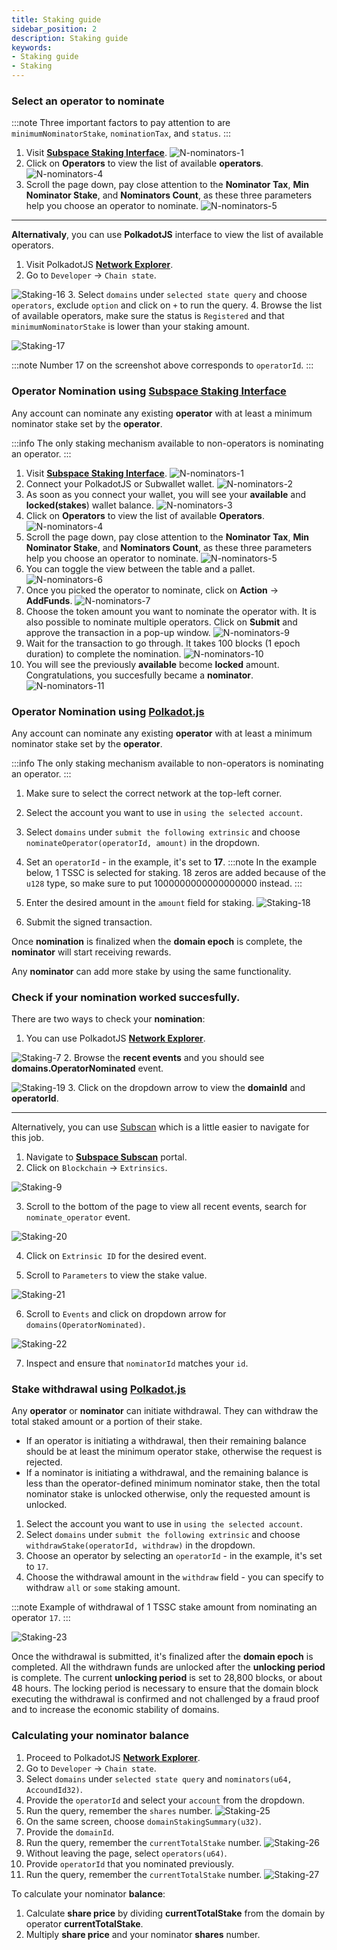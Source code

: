 ```yaml
---
title: Staking guide
sidebar_position: 2
description: Staking guide
keywords:
- Staking guide
- Staking
---
```


### Select an operator to nominate 

:::note
Three important factors to pay attention to are `minimumNominatorStake`, `nominationTax`, and `status`.
:::


1. Visit [**Subspace Staking Interface**](https://staking.subspace.tools). 
  ![N-nominators-1](/img/doc-imgs/operators-staking/N-Nominators-1.png)
2. Click on **Operators** to view the list of available **operators**.
  ![N-nominators-4](/img/doc-imgs/operators-staking/N-Nominators-4.png)
3. Scroll the page down, pay close attention to the **Nominator Tax**, **Min Nominator Stake**, and **Nominators Count**, as these three parameters help you choose an operator to nominate. 
  ![N-nominators-5](/img/doc-imgs/operators-staking/N-Nominators-5.png)

---
**Alternativaly**, you can use **PolkadotJS** interface to view the list of available operators.

1. Visit PolkadotJS **[Network Explorer](https://polkadot.js.org/apps/#/explorer)**.
2. Go to `Developer` -> `Chain state`.

 ![Staking-16](/img/doc-imgs/operators-staking/Staking-16.png)
3. Select `domains` under `selected state query` and choose `operators`, exclude `option` and click on `+` to run the query.
4. Browse the list of available operators, make sure the status is `Registered` and that `minimumNominatorStake` is lower than your staking amount. 

 ![Staking-17](/img/doc-imgs/operators-staking/Staking-17.png)

:::note
Number 17 on the screenshot above corresponds to `operatorId`.
:::

### Operator Nomination using [Subspace Staking Interface](https://staking.subspace.tools/)

Any account can nominate any existing **operator** with at least a minimum nominator stake set by the **operator**. 

:::info
The only staking mechanism available to non-operators is nominating an operator.
:::

1. Visit [**Subspace Staking Interface**](https://staking.subspace.tools). 
  ![N-nominators-1](/img/doc-imgs/operators-staking/N-Nominators-1.png)
2. Connect your PolkadotJS or Subwallet wallet. 
![N-nominators-2](/img/doc-imgs/operators-staking/N-Nominators-2.png)
3. As soon as you connect your wallet, you will see your **available** and **locked(stakes**) wallet balance. 
![N-nominators-3](/img/doc-imgs/operators-staking/N-Nominators-3.png)
4. Click on **Operators** to view the list of available **Operators**.
  ![N-nominators-4](/img/doc-imgs/operators-staking/N-Nominators-4.png)
5. Scroll the page down, pay close attention to the **Nominator Tax**, **Min Nominator Stake**, and **Nominators Count**, as these three parameters help you choose an operator to nominate. 
  ![N-nominators-5](/img/doc-imgs/operators-staking/N-Nominators-5.png)
6. You can toggle the view between the table and a pallet. 
  ![N-nominators-6](/img/doc-imgs/operators-staking/N-Nominators-6.png)
7. Once you picked the operator to nominate, click on **Action** -> **AddFunds**.
  ![N-nominators-7](/img/doc-imgs/operators-staking/N-Nominators-7.png)
8. Choose the token amount you want to nominate the operator with.  It is also possible to nominate multiple operators. Click on **Submit** and approve the transaction in a pop-up window. 
  ![N-nominators-9](/img/doc-imgs/operators-staking/N-Nominators-9.png)
9. Wait for the transaction to go through. It takes 100 blocks (1 epoch duration) to complete the nomination.
![N-nominators-10](/img/doc-imgs/operators-staking/N-Nominators-10.png)
10. You will see the previously **available** become **locked** amount. Congratulations, you succesfully became a **nominator**.
![N-nominators-11](/img/doc-imgs/operators-staking/N-Nominators-11.png)

### Operator Nomination using [Polkadot.js](https://polkadot.js.org/)

Any account can nominate any existing **operator** with at least a minimum nominator stake set by the **operator**. 

:::info
The only staking mechanism available to non-operators is nominating an operator.
:::

1. Make sure to select the correct network at the top-left corner. 
2. Select the account you want to use in `using the selected account`.
3. Select `domains` under `submit the following extrinsic` and choose `nominateOperator(operatorId, amount)` in the dropdown.
4. Set an `operatorId` - in the example, it's set to **17**. 
:::note
In the example below, 1 TSSC is selected for staking. 18 zeros are added because of the `u128` type, so make sure to put 1000000000000000000 instead. 
:::

5. Enter the desired amount in the `amount` field for staking.
![Staking-18](/img/doc-imgs/operators-staking/Staking-18.png)
6. Submit the signed transaction. 

Once **nomination** is finalized when the **domain epoch** is complete, the **nominator** will start receiving rewards.

Any **nominator** can add more stake by using the same functionality.


### Check if your **nomination** worked succesfully. 

There are two ways to check your **nomination**: 

1. You can use PolkadotJS **[Network Explorer](https://polkadot.js.org/apps/#/explorer)**.

 ![Staking-7](/img/doc-imgs/operators-staking/Staking-7.png)
2. Browse the **recent events** and you should see **domains.OperatorNominated** event.

 ![Staking-19](/img/doc-imgs/operators-staking/Staking-19.png)
3. Click on the dropdown arrow to view the **domainId** and **operatorId**.

---

Alternatively, you can use [Subscan](https://subspace.subscan.io/) which is a little easier to navigate for this job. 
1. Navigate to **[Subspace Subscan](https://subspace.subscan.io/)** portal.
2. Click on `Blockchain` -> `Extrinsics`.

  ![Staking-9](/img/doc-imgs/operators-staking/Staking-9.png)

3. Scroll to the bottom of the page to view all recent events, search for `nominate_operator` event.

 ![Staking-20](/img/doc-imgs/operators-staking/Staking-20.png)

4. Click on `Extrinsic ID` for the desired event.

5. Scroll to `Parameters` to view the stake value.

 ![Staking-21](/img/doc-imgs/operators-staking/Staking-21.png)

6. Scroll to `Events` and click on dropdown arrow for `domains(OperatorNominated)`.

  ![Staking-22](/img/doc-imgs/operators-staking/Staking-22.png)

7. Inspect and ensure that `nominatorId` matches your `id`. 

### Stake withdrawal using [Polkadot.js](https://polkadot.js.org/)

Any **operator** or **nominator** can initiate withdrawal. They can withdraw the total staked amount or a portion of their stake.

- If an operator is initiating a withdrawal, then their remaining balance should be at least the minimum operator stake, otherwise the request is rejected.
- If a nominator is initiating a withdrawal, and the remaining balance is less than the operator-defined minimum nominator stake, then the total nominator stake is unlocked otherwise, only the requested amount is unlocked.


1. Select the account you want to use in `using the selected account`.
2. Select `domains` under `submit the following extrinsic` and choose `withdrawStake(operatorId, withdraw)` in the dropdown.
3. Choose an operator by selecting an `operatorId` - in the example, it's set to `17`.
4. Choose the withdrawal amount in the `withdraw` field - you can specify to withdraw `all` or `some` staking amount. 

:::note
Example of withdrawal of 1 TSSC stake amount from nominating an operator `17`.
:::

![Staking-23](/img/doc-imgs/operators-staking/Staking-23.png)


Once the withdrawal is submitted, it's finalized after the **domain epoch** is completed. All the withdrawn funds are unlocked after the **unlocking period** is complete. The current **unlocking period** is set to 28,800 blocks, or about 48 hours. The locking period is necessary to ensure that the domain block executing the withdrawal is confirmed and not challenged by a fraud proof and to increase the economic stability of domains.


### Calculating your nominator balance

1. Proceed to PolkadotJS **[Network Explorer](https://polkadot.js.org/apps/#/explorer)**.
2. Go to `Developer` -> `Chain state`.
3. Select `domains` under `selected state query` and `nominators(u64, AccoundId32)`.
4. Provide the `operatorId` and select your `account` from the dropdown. 
5. Run the query, remember the `shares` number. 
  ![Staking-25](/img/doc-imgs/operators-staking/Staking-25.png)
6. On the same screen, choose `domainStakingSummary(u32)`.
7. Provide the `domainId`. 
8. Run the query, remember the `currentTotalStake` number.
  ![Staking-26](/img/doc-imgs/operators-staking/Staking-26.png)
9. Without leaving the page, select `operators(u64)`.
10. Provide `operatorId` that you nominated previously. 
11. Run the query, remember the `currentTotalStake` number. 
  ![Staking-27](/img/doc-imgs/operators-staking/Staking-27.png)

To calculate your nominator **balance**:
1. Calculate **share price** by dividing **currentTotalStake** from the domain by operator **currentTotalStake**.
2. Multiply **share price** and your nominator **shares** number. 